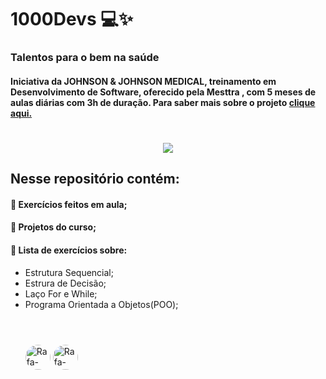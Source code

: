 <h1>1000Devs 💻✨</h1>
<h3>Talentos para o bem na saúde</h3>
<h4>Iniciativa da JOHNSON & JOHNSON MEDICAL, treinamento em Desenvolvimento de Software, oferecido pela Mesttra , com 5 meses de aulas diárias com 3h de duração. Para saber mais sobre o projeto <a href="https://materiais.distrito.me/talentos-para-o-bem" title="Clique e acesse agora!">clique aqui.</a>
</h>
<h1></h1>
<p align="center">
  <img src="https://media.discordapp.net/attachments/912686424497733667/913825220241002506/maxresdefault.jpg?width=646&height=363" />
</p>

<h2>Nesse repositório contém:</h2>
<h4> 🔺 Exercícios feitos em aula;</h4>
<h4> 🔺 Projetos do curso; </h3>
<h4> 🔺 Lista de exercícios sobre:</h4>
<ul>
   <li> Estrutura Sequencial;</li>
   <li> Estrura de Decisão;</li>
   <li> Laço For e While;</li>
   <li> Programa Orientada a Objetos(POO);</li>

<h1></h1>
<div style="display: inline_block"><br>
<img align="center" alt="Rafa-Python" height="40" style="border-radius:50px;" src="http://ForTheBadge.com/images/badges/made-with-python.svg" /> 
<img align="center" alt="Rafa-Python" height="40" style="border-radius:50px;"
     src='https://img.shields.io/badge/Python-3776AB?style=for-the-badge&logo=python&logoColor=white' alt='python'/>



